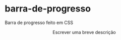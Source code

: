 # barra-de-progresso
Barra de progresso feito em CSS
<p align="center">Escrever uma breve descrição</p>
